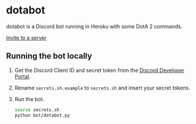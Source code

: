 # dotabot

dotabot is a Discord bot running in Heroku with some DotA 2 commands.

[Invite to a server](https://discordapp.com/oauth2/authorize?client_id=649351968623427640&scope=bot&permissions=1110453312)

## Running the bot locally

1. Get the Discord Client ID and secret token from the [Discord Developer Portal](https://discord.com/developers/applications/).

1. Rename `secrets.sh.example` to `secrets.sh` and insert your secret tokens.

1. Run the bot.
    ```bash
    source secrets.sh
    python bot/dotabot.py
    ```